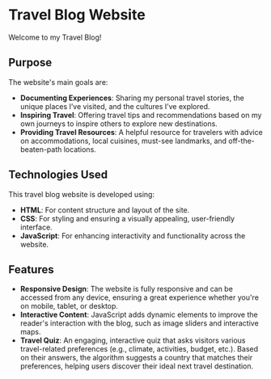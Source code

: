 # Travel Blog Website
Welcome to my Travel Blog!

## Purpose
The website's main goals are:
- **Documenting Experiences**: Sharing my personal travel stories, the unique places I’ve visited, and the cultures I’ve explored.
- **Inspiring Travel**: Offering travel tips and recommendations based on my own journeys to inspire others to explore new destinations.
- **Providing Travel Resources**: A helpful resource for travelers with advice on accommodations, local cuisines, must-see landmarks, and off-the-beaten-path locations.

## Technologies Used
This travel blog website is developed using:
- **HTML**: For content structure and layout of the site.
- **CSS**: For styling and ensuring a visually appealing, user-friendly interface.
- **JavaScript**: For enhancing interactivity and functionality across the website.

## Features
- **Responsive Design**: The website is fully responsive and can be accessed from any device, ensuring a great experience whether you're on mobile, tablet, or desktop.
- **Interactive Content**: JavaScript adds dynamic elements to improve the reader's interaction with the blog, such as image sliders and interactive maps.
- **Travel Quiz**: An engaging, interactive quiz that asks visitors various travel-related preferences (e.g., climate, activities, budget, etc.). Based on their answers, the algorithm suggests a country that matches their preferences, helping users discover their ideal next travel destination.


